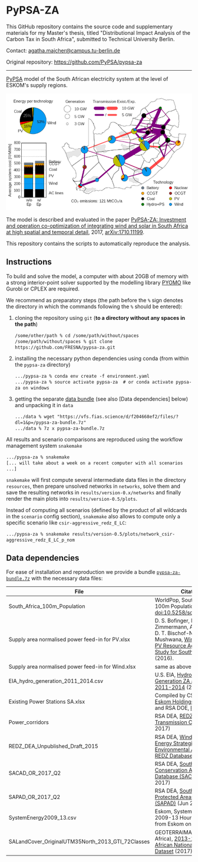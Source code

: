 # PyPSA-ZA

This GitHub repository contains the source code and supplementary materials for my Master's thesis, titled "Distributional Impact Analysis of the Carbon Tax in South Africa", submitted to Technical University Berlin. 

Contact: agatha.majcher@campus.tu-berlin.de

Original repository: https://github.com/PyPSA/pypsa-za


---


[PyPSA](https://pypsa.org/) model of the South African electricity system at the level of ESKOM's supply regions.

![Visualisation of optimal capacities and costs in the least cost scenario](imgs/network_csir-moderate_redz_E_LC_p_nom_ext.png)

The model is described and evaluated in the paper [PyPSA-ZA: Investment and operation co-optimization of integrating wind and solar in South Africa at high spatial and temporal detail](https://arxiv.org/abs/1710.11199), 2017, [arXiv:1710.11199](https://arxiv.org/abs/1710.11199).

This repository contains the scripts to automatically reproduce the analysis.

## Instructions

To build and solve the model, a computer with about 20GB of memory with a strong
interior-point solver supported by the modelling library
[PYOMO](https://github.com/Pyomo/pyomo) like Gurobi or CPLEX are required.

We recommend as preparatory steps (the path before the `%` sign denotes the
directory in which the commands following the `%` should be entered):

1. cloning the repository using `git` (**to a directory without any spaces in the path**)
   ```shell
   /some/other/path % cd /some/path/without/spaces
   /some/path/without/spaces % git clone https://github.com/FRESNA/pypsa-za.git
   ```

2. installing the necessary python dependencies using conda (from within the `pypsa-za` directory)
   ```shell
   .../pypsa-za % conda env create -f environment.yaml
   .../pypsa-za % source activate pypsa-za  # or conda activate pypsa-za on windows
   ```

3. getting the separate [data bundle](https://vfs.fias.science/d/f204668ef2/files/?p=/pypsa-za-bundle.7z&dl=1) (see also [Data dependencies] below) and unpacking it in `data`
   ```shell
   .../data % wget "https://vfs.fias.science/d/f204668ef2/files/?dl=1&p=/pypsa-za-bundle.7z"
   .../data % 7z x pypsa-za-bundle.7z
   ```

All results and scenario comparisons are reproduced using the workflow
management system `snakemake`
```shell
.../pypsa-za % snakemake
[... will take about a week on a recent computer with all scenarios ...]
```

`snakemake` will first compute several intermediate data files in the directory
`resources`, then prepare unsolved networks in `networks`, solve them and save
the resulting networks in `results/version-0.x/networks` and finally render the
main plots into `results/version-0.5/plots`.

Instead of computing all scenarios (defined by the product of all wildcards in
the `scenario` config section), `snakemake` also allows to compute only a
specific scenario like `csir-aggressive_redz_E_LC`:
```shell
.../pypsa-za % snakemake results/version-0.5/plots/network_csir-aggressive_redz_E_LC_p_nom
```

## Data dependencies

For ease of installation and reproduction we provide a bundle
[`pypsa-za-bundle.7z`](https://vfs.fias.science/d/f204668ef2/files/?p=/pypsa-za-bundle.7z&dl=1)
with the necessary data files:

| File                                               | Citation                                                                                                                                                                                                       |
|----------------------------------------------------|---------------------------------------------------------------------------------------------------------------------------------------------------------------------------------------------------------------|
| South_Africa_100m_Population                       | WorldPop, South Africa 100m Population (2013). [doi:10.5258/soton/wp00246](https://doi.org/10.5258/soton/wp00246)                                                                                             |
| Supply area normalised power feed-in for PV.xlsx   | D. S. Bofinger, B. Zimmermann, A.-K. Gerlach, D. T. Bischof-Niemz, C. Mushwana, [Wind and Solar PV Resource Aggregation Study for South Africa](https://www.csir.co.za/csir-energy-centre-documents). (2016). |
| Supply area normalised power feed-in for Wind.xlsx | same as above                                                                                                                                                                                                 |
| EIA_hydro_generation_2011_2014.csv                 | U.S. EIA, [Hydroelectricity Net Generation ZA and MZ 2011-2014](http://tinyurl.com/EIA-hydro-gen-ZA-MZ-2011-2014) (2017).                                                                                     |
| Existing Power Stations SA.xlsx                    | Compiled by CSIR from [Eskom Holdings](https://www.eskom.co.za/) (Jan 2017) and RSA DOE, [IRP2016](http://www.energy.gov.za/IRP/2016/Draft-IRP-2016-Assumptions-Base-Case-and-Observations-Revision1.pdf)     |
| Power_corridors                                    | RSA DEA, [REDZs Strategic Transmission Corridors](https://egis.environment.gov.za/) (Apr 2017)                                                                                                                |
| REDZ_DEA_Unpublished_Draft_2015                    | RSA DEA, [Wind and Solar PV Energy Strategic Environmental Assessment REDZ Database](https://egis.environment.gov.za/) (Mar 2017)                                                                             |
| SACAD_OR_2017_Q2                                   | RSA DEA, [South Africa Conservation Areas Database (SACAD)](https://egis.environment.gov.za/) (Jun 2017)                                                                                                      |
| SAPAD_OR_2017_Q2                                   | RSA DEA, [South Africa Protected Areas Database (SAPAD)](https://egis.environment.gov.za/) (Jun 2017)                                                                                                         |
| SystemEnergy2009_13.csv                            | Eskom, System Energy 2009-13 Hourly, available from Eskom on request                                                                                                                                          |
| SALandCover_OriginalUTM35North_2013_GTI_72Classes  | GEOTERRAIMAGE (South Africa), [2013-14 South African National Land-Cover Dataset](https://egis.environment.gov.za/data_egis/node/109) (2017)                                                                  |

